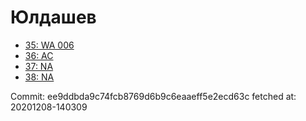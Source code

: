 # Юлдашев
- [35: WA 006](35.md)
- [36: AC](36.md)
- [37: NA](37.md)
- [38: NA](38.md)

Commit: ee9ddbda9c74fcb8769d6b9c6eaaeff5e2ecd63c
 fetched at: 20201208-140309
